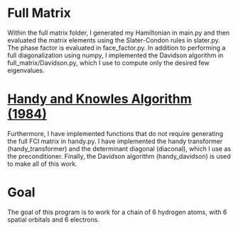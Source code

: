 # Full Matrix
Within the full matrix folder, I generated my Hamiltonian in main.py and then evaluated the matrix elements using the Slater-Condon rules in slater.py. The phase factor is evaluated in face_factor.py. In addition to performing a full diagonalization using numpy, I implemented the Davidson algorithm in full_matrix/Davidson.py, which I use to compute only the desired few eigenvalues.
# [Handy and Knowles Algorithm (1984)](https://doi.org/10.1016/0009-2614(84)85513-X)
Furthermore, I have implemented functions that do not require generating the full FCI matrix in handy.py. I have implemented the handy transformer (handy_transformer) and the determinant diagonal (diaconal), which I use as the preconditioner. Finally, the Davidson algorithm (handy_davidson) is used to make all of this work.
# Goal
The goal of this program is to work for a chain of 6 hydrogen atoms, with 6 spatial orbitals and 6 electrons.